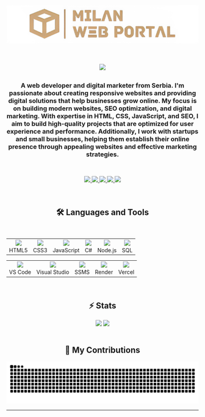 <div align="center">
    <a href="https://milanwebportal.com">
        <img src="https://github.com/Milan-petkovski/Milan-petkovski/blob/main/mwp.png">
    </a>
    <h1>
        <img src="https://readme-typing-svg.herokuapp.com/?font=Inter&size=48&center=true&vCenter=true&width=500&height=70&color=FFFFFF&duration=5000&lines=Hi+There!+👋;+I'm+Milan+Petkovski!;" />
    </h1>
    <h3>
    A web developer and digital marketer from Serbia. I'm passionate about creating responsive websites and providing digital solutions that help businesses grow online. My focus is on building modern websites, SEO optimization, and digital marketing. With expertise in HTML, CSS, JavaScript, and SEO, I aim to build high-quality projects that are optimized for user experience and performance. Additionally, I work with startups and small businesses, helping them establish their online presence through appealing websites and effective marketing strategies.
    </h3>
    <br>
    <p align="center">
        <a href="mailto:contact@milanwebportal.com" target="_blank">
            <img src="https://img.shields.io/badge/Gmail-D14836?style=for-the-badge&logo=gmail&logoColor=white">
        </a>
        <a href="https://linkedin.com/in/milan--petkovski" target="_blank">
            <img src="https://img.shields.io/badge/LinkedIn-0077B5?style=for-the-badge&logo=linkedin&logoColor=white">
        </a>
        <a href="https://milanwebportal.com" target="_blank">
            <img src="https://img.shields.io/badge/Website-d3ad7f?style=for-the-badge&logo=about.me&logoColor=black">
        </a>
        <a href="https://instagram.com/milanwebportal" target="_blank">
            <img src="https://img.shields.io/badge/Instagram-E4405F?style=for-the-badge&logo=instagram&logoColor=white">
        </a>
        <a href="https://freelancer.com/u/Milan567" target="_blank">
            <img src="https://img.shields.io/badge/Freelancer-29b2fe?style=for-the-badge&logo=freelancer&logoColor=white">
        </a>
    </p>
    <br>

## 🛠️ Languages and Tools
<br>
<!-- Veštine -->
<table align="center">
  <tr>
    <td align="center">
      <img src="https://img.icons8.com/fluent/48/000000/html-5.png" width="40" /><br>HTML5
    </td>
    <td align="center">
      <img src="https://img.icons8.com/fluent/48/000000/css3.png" width="40" /><br>CSS3
    </td>
    <td align="center">
      <img src="https://img.icons8.com/fluent/48/000000/javascript.png" width="40" /><br>JavaScript
    </td>
    <td align="center">
      <img src="https://img.icons8.com/fluent/48/000000/c-sharp-logo.png" width="40" /><br>C#
    </td>
    <td align="center">
      <img src="https://img.icons8.com/fluent/48/000000/node-js.png" width="40" /><br>Node.js
    </td>
    <td align="center">
      <img src="https://img.icons8.com/fluent/48/000000/sql.png" width="40" /><br>SQL
    </td>
  </tr>
</table>
<!-- Alati -->
<table align="center">
  <tr>
    <td align="center">
      <img src="https://img.icons8.com/fluent/48/000000/visual-studio-code-2019.png" width="40" /><br>VS Code
    </td>
    <td align="center">
      <img src="https://img.icons8.com/fluent/48/000000/visual-studio.png" width="40" /><br>Visual Studio
    </td>
    <td align="center">
      <img src="https://img.icons8.com/?size=100&id=laYYF3dV0Iew&format=png&color=000000" width="40" /><br>SSMS
    </td>
    <td align="center">
      <img src="https://cdn.simpleicons.org/render/FFFFFF" width="40" /><br>Render
    </td>
    <td align="center">
      <img src="https://cdn.simpleicons.org/vercel/808080" width="40" /><br>Vercel
    </td>
  </tr>
</table>

<br>

## ⚡️ Stats
<div align="center" width="100%">
  <img height="200" src="https://github-readme-stats.vercel.app/api?username=Milan-petkovski&count_private=true&show_icons=true&theme=radical&hide_rank=true" />
  <img height="200" src="https://github-readme-streak-stats.herokuapp.com/?user=Milan-petkovski&theme=radical" />
</div>

<br>

## 🐍 My Contributions
<div align="center">
  <picture>
    <source media="(prefers-color-scheme: dark)" srcset="https://raw.githubusercontent.com/Milan-petkovski/milan-petkovski/output/github-contribution-grid-snake-dark.svg" />
    <source media="(prefers-color-scheme: light)" srcset="https://raw.githubusercontent.com/Milan-petkovski/milan-petkovski/output/github-contribution-grid-snake.svg" />
    <img alt="github-snake" src="https://raw.githubusercontent.com/Milan-petkovski/milan-petkovski/output/github-contribution-grid-snake.svg" />
  </picture>
</div>

<hr>
